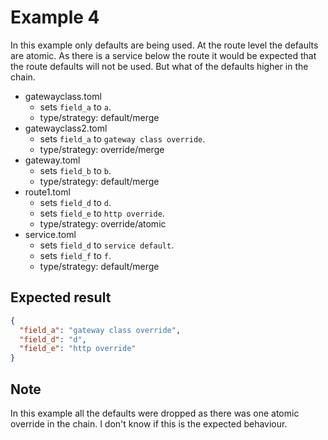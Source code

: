 # Example 4
In this example only defaults are being used.
At the route level the defaults are atomic. 
As there is a service below the route it would be expected that the route defaults will not be used.
But what of the defaults higher in the chain.

- gatewayclass.toml 
    - sets `field_a` to `a`. 
    - type/strategy: default/merge
- gatewayclass2.toml
  - sets `field_a` to `gateway class override`.
  - type/strategy: override/merge
- gateway.toml 
    - sets `field_b` to `b`. 
    - type/strategy: default/merge
- route1.toml 
    - sets `field_d` to `d`. 
    - sets `field_e` to `http override`.
    - type/strategy: override/atomic
- service.toml
    - sets `field_d` to `service default`.
    - sets `field_f` to `f`.
    - type/strategy: default/merge


## Expected result
```json
{
  "field_a": "gateway class override",
  "field_d": "d",
  "field_e": "http override"
}
```

## Note
In this example all the defaults were dropped as there was one atomic override in the chain.
I don't know if this is the expected behaviour. 
